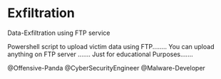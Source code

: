 # Exfiltration
Data-Exfiltration using FTP service

Powershell script to upload victim data using FTP........
You can upload anything on FTP server .......
Just for educational Purposes.......

@Offensive-Panda
@CyberSecurityEngineer
@Malware-Developer
